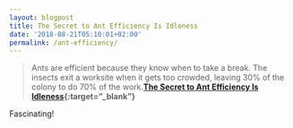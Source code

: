 ```yaml
---
layout: blogpost
title: The Secret to Ant Efficiency Is Idleness
date: '2018-08-21T05:10:01+02:00'
permalink: /ant-efficiency/
---
```

>Ants are efficient because they know when to take a break. The insects exit a worksite when it gets too crowded, leaving 30% of the colony to do 70% of the work.**[The Secret to Ant Efficiency Is Idleness](https://www.nytimes.com/2018/08/16/science/ants-worker-idleness.html){:target=”_blank”}**

Fascinating!
